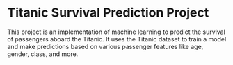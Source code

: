 # Titanic Survival Prediction Project

This project is an implementation of machine learning to predict the survival of passengers aboard the Titanic. It uses the Titanic dataset to train a model and make predictions based on various passenger features like age, gender, class, and more.
